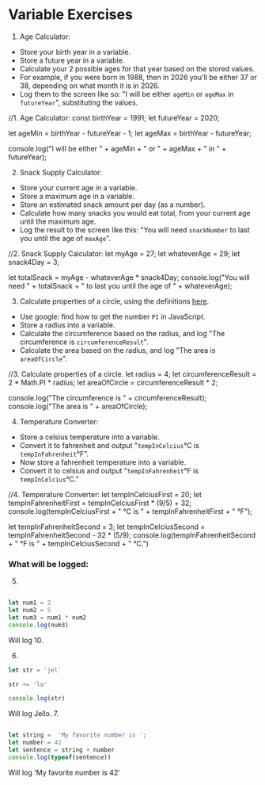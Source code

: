 
# Variable Exercises

1. Age Calculator:
* Store your birth year in a variable.
* Store a future year in a variable.
* Calculate your 2 possible ages for that year based on the stored values.
* For example, if you were born in 1988, then in 2026 you'll be either 37 or 38, depending on what month it is in 2026.
* Log them to the screen like so: "I will be either `ageMin` or `ageMax` in `futureYear`", substituting the values.

//1. Age Calculator:
const birthYear = 1991;
let futureYear = 2020;

let ageMin = birthYear - futureYear - 1;
let ageMax = birthYear - futureYear;

console.log("I will be either " + ageMin + " or " + ageMax + " in " + futureYear);

2. Snack Supply Calculator:
* Store your current age in a variable.
* Store a maximum age in a variable.
* Store an estimated snack amount per day (as a number).
* Calculate how many snacks you would eat total, from your current age until the maximum age.
* Log the result to the screen like this: "You will need `snackNumber` to last you until the age of `maxAge`".

//2. Snack Supply Calculator:
let myAge = 27;
let whateverAge = 29;
let snack4Day = 3;

let totalSnack = myAge - whateverAge * snack4Day;
console.log("You will need " + totalSnack + " to last you until the age of " + whateverAge);

3. Calculate properties of a circle, using the definitions [here](http://math2.org/math/geometry/circles.htm).
* Use google: find how to get the number `PI` in JavaScript.
* Store a radius into a variable.
* Calculate the circumference based on the radius, and log "The circumference is `circumferenceResult`".
* Calculate the area based on the radius, and log "The area is `areaOfCircle`".

//3. Calculate properties of a circle.
let radius = 4;
let circumferenceResult = 2 * Math.PI * radius;
let areaOfCircle = circumferenceResult * 2;

console.log("The circumference is " + circumferenceResult);
console.log("The area is " + areaOfCircle);

4. Temperature Converter:
* Store a celsius temperature into a variable.
* Convert it to fahrenheit and output "`tempInCelcius`°C is `tempInFahrenheit`°F".
* Now store a fahrenheit temperature into a variable.
* Convert it to celsius and output "`tempInFahrenheit`°F is `tempInCelcius`°C."

//4. Temperature Converter:
let tempInCelciusFirst = 20;
let tempInFahrenheitFirst = tempInCelciusFirst * (9/5) + 32;
console.log(tempInCelciusFirst + " °C is " + tempInFahrenheitFirst + " °F");

let tempInFahrenheitSecond = 3;
let tempInCelciusSecond = tempInFahrenheitSecond - 32 * (5/9);
console.log(tempInFahrenheitSecond + " °F is " + tempInCelciusSecond + " °C.")

### What will be logged:
5.
```js

let num1 = 2
let num2 = 5
let num3 = num1 * num2
console.log(num3)
```
Will log 10.

6.
```js
let str = 'jel'

str += 'lo'

console.log(str)
```
Will log Jello.
7.
```js

let string =  'My favorite number is ';
let number = 42
let sentence = string + number
console.log(typeof(sentence))
```
Will log 'My favorite number is 42'

